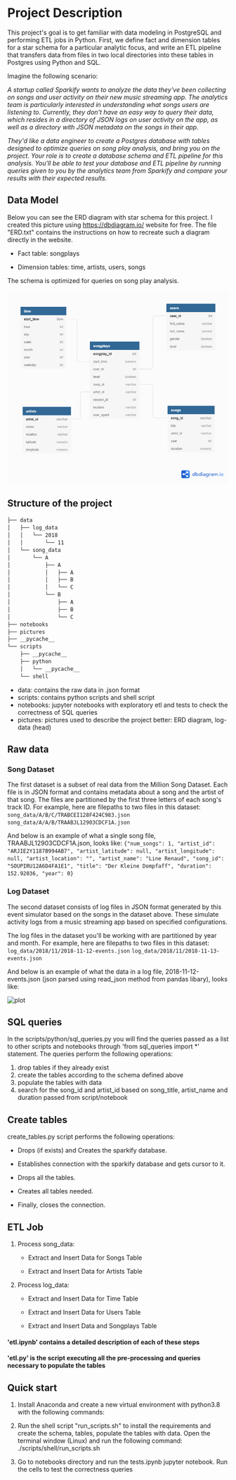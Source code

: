 # Project Description

This project's goal is to get familiar with data modeling in PostgreSQL and performing ETL jobs in Python. First, we define fact and dimension tables for a star schema for a particular analytic focus, and write an ETL pipeline that transfers data from files in two local directories into these tables in Postgres using Python and SQL.

Imagine the following scenario:

*A startup called Sparkify wants to analyze the data they've been collecting on songs and user activity on their new music streaming app. The analytics team is particularly interested in understanding what songs users are listening to. Currently, they don't have an easy way to query their data, which resides in a directory of JSON logs on user activity on the app, as well as a directory with JSON metadata on the songs in their app.*

*They'd like a data engineer to create a Postgres database with tables designed to optimize queries on song play analysis, and bring you on the project. Your role is to create a database schema and ETL pipeline for this analysis. You'll be able to test your database and ETL pipeline by running queries given to you by the analytics team from Sparkify and compare your results with their expected results.*


## Data Model 

Below you can see the ERD diagram with star schema for this project. I created this picture using https://dbdiagram.io/ website for free. The file "ERD.txt" contains the instructions on how to recreate such a diagram directly in the website. 

- Fact table: songplays

- Dimension tables: time, artists, users, songs

The schema is optimized for queries on song play analysis.

![plot](./pictures/ERD.png)

## Structure of the project
```bash
├── data
│   ├── log_data
│   │   └── 2018
│   │       └── 11
│   └── song_data
│       └── A
│           ├── A
│           │   ├── A
│           │   ├── B
│           │   └── C
│           └── B
│               ├── A
│               ├── B
│               └── C
├── notebooks
├── pictures
├── __pycache__
└── scripts
    ├── __pycache__
    ├── python
    │   └── __pycache__
    └── shell
```

- data: contains the raw data in .json format
- scripts: contains python scripts and shell script 
- notebooks: jupyter notebooks with exploratory etl and tests to check the correctness of SQL queries
- pictures: pictures used to describe the project better: ERD diagram, log-data (head)

## Raw data

### Song Dataset
The first dataset is a subset of real data from the Million Song Dataset. Each file is in JSON format and contains metadata about a song and the artist of that song. The files are partitioned by the first three letters of each song's track ID. 
For example, here are filepaths to two files in this dataset:
```song_data/A/B/C/TRABCEI128F424C983.json```
```song_data/A/A/B/TRAABJL12903CDCF1A.json```

And below is an example of what a single song file, TRAABJL12903CDCF1A.json, looks like:
```{"num_songs": 1, "artist_id": "ARJIE2Y1187B994AB7", "artist_latitude": null, "artist_longitude": null, "artist_location": "", "artist_name": "Line Renaud", "song_id": "SOUPIRU12A6D4FA1E1", "title": "Der Kleine Dompfaff", "duration": 152.92036, "year": 0}```

### Log Dataset

The second dataset consists of log files in JSON format generated by this event simulator based on the songs in the dataset above. These simulate activity logs from a music streaming app based on specified configurations.

The log files in the dataset you'll be working with are partitioned by year and month. 
For example, here are filepaths to two files in this dataset:
```log_data/2018/11/2018-11-12-events.json```
```log_data/2018/11/2018-11-13-events.json```

And below is an example of what the data in a log file, 2018-11-12-events.json (json parsed using read_json method from pandas libary), looks like:

![plot](./pictures/log-data.png)

## SQL queries

In the scripts/python/sql_queries.py you will find the queries passed as a list to other scripts and notebooks through 'from sql_queries import \*' statement. The queries perform the following operations:

1) drop tables if they already exist
2) create the tables according to the schema defined above
3) populate the tables with data
4) search for the song_id and artist_id based on song_title, artist_name and duration passed from script/notebook 

## Create tables

create_tables.py script performs the following operations:

- Drops (if exists) and Creates the sparkify database. 
    
- Establishes connection with the sparkify database and gets cursor to it.  
    
- Drops all the tables.  
    
- Creates all tables needed. 
    
- Finally, closes the connection. 

## ETL Job

1) Process song_data:

    - Extract and Insert Data for Songs Table

    - Extract and Insert Data for Artists Table

2) Process log_data:

    - Extract and Insert Data for Time Table

    - Extract and Insert Data for Users Table

    - Extract and Insert Data and Songplays Table

#### 'etl.ipynb' contains a detailed description of each of these steps
#### 'etl.py' is the script executing all the pre-processing and queries necessary to populate the tables 



## Quick start

1) Install Anaconda and create a new virtual environment with python3.8 with the following commands: 

2) Run the shell script "run_scripts.sh" to install the requirements and create the schema, tables, populate the tables with data. Open the terminal window (Linux) and run the following command: ./scripts/shell/run_scripts.sh

3) Go to notebooks directory and run the tests.ipynb jupyter notebook. Run the cells to test the correctness queries